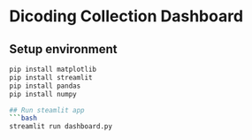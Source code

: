 # Dicoding Collection Dashboard

## Setup environment
```bash
pip install matplotlib
pip install streamlit
pip install pandas
pip install numpy

## Run steamlit app
```bash
streamlit run dashboard.py
